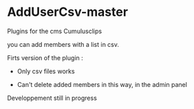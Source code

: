 # AddUserCsv-master

Plugins for the cms Cumulusclips

you can add members with a list in csv.

Firts version of the plugin :

  - Only csv files works
  
  - Can't delete added members in this way, in the admin panel

Developpement still in progress
